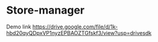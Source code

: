 # Store-manager
Demo link
https://drive.google.com/file/d/1k-hbd20qyQDpxVP1nyzEPBAOZTGfskf3/view?usp=drivesdk
